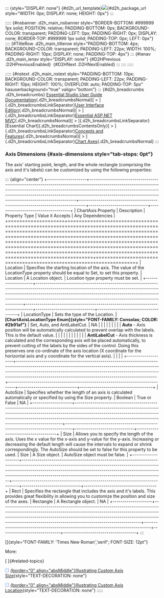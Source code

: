 ::: {style="DISPLAY: none"}
[](ms-xhelp:///?Id=d2h_url_template){#d2h_url_template}![](!package_url!){#d2h_package_url style="WIDTH: 0px; DISPLAY: none; HEIGHT: 0px"}
:::

::::: {#nsbanner .d2h_main_nsbanner style="BORDER-BOTTOM: #999999 1px solid; POSITION: relative; PADDING-BOTTOM: 0px; BACKGROUND-COLOR: transparent; PADDING-LEFT: 0px; PADDING-RIGHT: 0px; DISPLAY: none; BORDER-TOP: #999999 1px solid; PADDING-TOP: 0px; LEFT: 0px"}
:::: {#TitleRow .d2h_main_titlerow style="PADDING-BOTTOM: 4px; BACKGROUND-COLOR: transparent; PADDING-LEFT: 22px; WIDTH: 100%; PADDING-RIGHT: 10px; DISPLAY: none; PADDING-TOP: 4px"}
::: {#ienav .d2h_main_ienav style="DISPLAY: none"}
[](ms-xhelp:///?Id=a1c08e3b-830f-48fc-878f-b0875b5b71d3){#D2HPrevious .D2HPreviousEnabled}  [](ms-xhelp:///?Id=8adad158-cbd6-466e-84f9-cb9e03a0008f){#D2HNext .D2HNextEnabled}
:::
::::
:::::

::::: {#nstext .d2h_main_nstext style="PADDING-BOTTOM: 10px; BACKGROUND-COLOR: transparent; PADDING-LEFT: 22px; PADDING-RIGHT: 10px; HEIGHT: 100%; OVERFLOW: auto; PADDING-TOP: 5px" hasuserbackground="true" valign="bottom"}
::: {#d2h_breadcrumbs .d2h_breadcrumbs}
[Essential Studio User Guide Documentation](ms-xhelp:///?Id=12457748-09e3-4d74-a240-8e049cedf030){.d2h_breadcrumbsNormal}[ \> ]{.d2h_breadcrumbsLinkSeparator}[User Interface Edition](ms-xhelp:///?Id=c29296b7-531c-413b-a0ec-488ca1f7f669){.d2h_breadcrumbsNormal}[ \> ]{.d2h_breadcrumbsLinkSeparator}[Essential ASP.NET MVC](ms-xhelp:///?Id=4b14e7d1-65c4-4f67-b1aa-2c37709905a5){.d2h_breadcrumbsNormal}[ \> ]{.d2h_breadcrumbsLinkSeparator}[Essential Chart]{.d2h_breadcrumbsContentsOnly}[ \> ]{.d2h_breadcrumbsLinkSeparator}[Concepts and Features](ms-xhelp:///?Id=696f5666-8b81-4685-9bd9-12198f06f3ad){.d2h_breadcrumbsNormal}[ \> ]{.d2h_breadcrumbsLinkSeparator}[Chart Axes](ms-xhelp:///?Id=abd42068-df28-4d00-bb9b-28f0b91b8086){.d2h_breadcrumbsNormal}
:::

### Axis Dimensions {#axis-dimensions style="tab-stops: 0pt"}

The axis\' starting point, length, and the whole rectangle (comprising the axis and it\'s labels) can be customized by using the following properties:

::: {align="center"}
+--------------------+-----------------------------------------------------------------------------------------------------------------------------------------------------------------------------------------------------------------------------------------------------------------------------------------------------------------+---------------------------------------------------------------------------------+------------------------------+-------------------------------------+
| ChartAxis Property | Description                                                                                                                                                                                                                                                                                                     | Property Type                                                                   | Value it Accepts             | Any Dependencies                    |
+====================+=================================================================================================================================================================================================================================================================================================================+=================================================================================+==============================+=====================================+
| Location           | Specifies the starting location of the axis. The value of the LocationType property should be equal to Set, to set this property.                                                                                                                                                                               | Location                                                                        | A Location object.           | Location type property must be set. |
+--------------------+-----------------------------------------------------------------------------------------------------------------------------------------------------------------------------------------------------------------------------------------------------------------------------------------------------------------+---------------------------------------------------------------------------------+------------------------------+-------------------------------------+
| LocationType       | Sets the type of the Location.                                                                                                                                                                                                                                                                                  | **[ChartAxisLocationType Enum]{style="FONT-FAMILY: Consolas; COLOR: #2b91af"}** | Set, Auto, and AntiLabelCut. | NA                                  |
|                    |                                                                                                                                                                                                                                                                                                                 |                                                                                 |                              |                                     |
|                    | **Auto** - Axis position will be automatically calculated to prevent overlap with the labels. This is the default value.                                                                                                                                                                                        |                                                                                 |                              |                                     |
|                    |                                                                                                                                                                                                                                                                                                                 |                                                                                 |                              |                                     |
|                    | **AntiLabelCut** - Axis thickness is calculated and the corresponding axis will be placed automatically, to prevent cutting of the labels by the sides of the control. Doing this preserves one co-ordinate of the axis location (X coordinate for the horizontal axis and y coordinate for the vertical axis). |                                                                                 |                              |                                     |
+--------------------+-----------------------------------------------------------------------------------------------------------------------------------------------------------------------------------------------------------------------------------------------------------------------------------------------------------------+---------------------------------------------------------------------------------+------------------------------+-------------------------------------+
| AutoSize           | Specifies whether the length of an axis is calculated automatically or specified by using the Size property.                                                                                                                                                                                                    | Boolean                                                                         | True or False                | NA                                  |
+--------------------+-----------------------------------------------------------------------------------------------------------------------------------------------------------------------------------------------------------------------------------------------------------------------------------------------------------------+---------------------------------------------------------------------------------+------------------------------+-------------------------------------+
| Size               | Allows you to specify the length of the axis. Uses the x value for the x-axis and y-value for the y-axis. Increasing or decreasing the default length will cause the intervals to expand or shrink correspondingly. The AutoSize should be set to false for this property to be used.                           | Size                                                                            | A Size object.               | AutoSize object must be false.      |
+--------------------+-----------------------------------------------------------------------------------------------------------------------------------------------------------------------------------------------------------------------------------------------------------------------------------------------------------------+---------------------------------------------------------------------------------+------------------------------+-------------------------------------+
| Rect               | Specifies the rectangle that includes the axis and it\'s labels. This provides great flexibility in allowing you to customize the position and size of the axes.                                                                                                                                                | Rectangle                                                                       | A Rectangle object.          | NA                                  |
+--------------------+-----------------------------------------------------------------------------------------------------------------------------------------------------------------------------------------------------------------------------------------------------------------------------------------------------------------+---------------------------------------------------------------------------------+------------------------------+-------------------------------------+
:::

[]{style="FONT-FAMILY: 'Times New Roman','serif'; FONT-SIZE: 12pt"} 

More:

[ ]{#related-topics}

[![](button.gif){border="0" align="absMiddle"}Illustrating Custom Axis Size](ms-xhelp:///?Id=d4d99bcf-f0fb-4090-b154-519c7db8e286){style="TEXT-DECORATION: none"}

[![](button.gif){border="0" align="absMiddle"}Illustrating Custom Axis Location](ms-xhelp:///?Id=f09089ad-9f3e-400d-a31a-d7dc169e17da){style="TEXT-DECORATION: none"}
:::::

